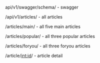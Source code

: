 api/v1/swagger/schema/ - swagger

/api/v1/articles/ - all articles

/articles/main/ - all five main articles

/articles/popular/ - all three popular articles

/articles/foryou/ - all three foryou articles

/article/<int:id>/ - article detail

